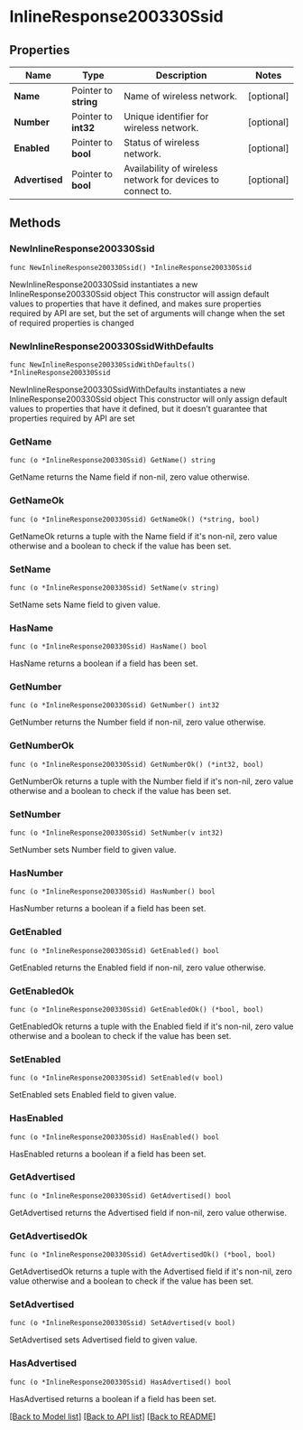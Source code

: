 # InlineResponse200330Ssid

## Properties

Name | Type | Description | Notes
------------ | ------------- | ------------- | -------------
**Name** | Pointer to **string** | Name of wireless network. | [optional] 
**Number** | Pointer to **int32** | Unique identifier for wireless network. | [optional] 
**Enabled** | Pointer to **bool** | Status of wireless network. | [optional] 
**Advertised** | Pointer to **bool** | Availability of wireless network for devices to connect to. | [optional] 

## Methods

### NewInlineResponse200330Ssid

`func NewInlineResponse200330Ssid() *InlineResponse200330Ssid`

NewInlineResponse200330Ssid instantiates a new InlineResponse200330Ssid object
This constructor will assign default values to properties that have it defined,
and makes sure properties required by API are set, but the set of arguments
will change when the set of required properties is changed

### NewInlineResponse200330SsidWithDefaults

`func NewInlineResponse200330SsidWithDefaults() *InlineResponse200330Ssid`

NewInlineResponse200330SsidWithDefaults instantiates a new InlineResponse200330Ssid object
This constructor will only assign default values to properties that have it defined,
but it doesn't guarantee that properties required by API are set

### GetName

`func (o *InlineResponse200330Ssid) GetName() string`

GetName returns the Name field if non-nil, zero value otherwise.

### GetNameOk

`func (o *InlineResponse200330Ssid) GetNameOk() (*string, bool)`

GetNameOk returns a tuple with the Name field if it's non-nil, zero value otherwise
and a boolean to check if the value has been set.

### SetName

`func (o *InlineResponse200330Ssid) SetName(v string)`

SetName sets Name field to given value.

### HasName

`func (o *InlineResponse200330Ssid) HasName() bool`

HasName returns a boolean if a field has been set.

### GetNumber

`func (o *InlineResponse200330Ssid) GetNumber() int32`

GetNumber returns the Number field if non-nil, zero value otherwise.

### GetNumberOk

`func (o *InlineResponse200330Ssid) GetNumberOk() (*int32, bool)`

GetNumberOk returns a tuple with the Number field if it's non-nil, zero value otherwise
and a boolean to check if the value has been set.

### SetNumber

`func (o *InlineResponse200330Ssid) SetNumber(v int32)`

SetNumber sets Number field to given value.

### HasNumber

`func (o *InlineResponse200330Ssid) HasNumber() bool`

HasNumber returns a boolean if a field has been set.

### GetEnabled

`func (o *InlineResponse200330Ssid) GetEnabled() bool`

GetEnabled returns the Enabled field if non-nil, zero value otherwise.

### GetEnabledOk

`func (o *InlineResponse200330Ssid) GetEnabledOk() (*bool, bool)`

GetEnabledOk returns a tuple with the Enabled field if it's non-nil, zero value otherwise
and a boolean to check if the value has been set.

### SetEnabled

`func (o *InlineResponse200330Ssid) SetEnabled(v bool)`

SetEnabled sets Enabled field to given value.

### HasEnabled

`func (o *InlineResponse200330Ssid) HasEnabled() bool`

HasEnabled returns a boolean if a field has been set.

### GetAdvertised

`func (o *InlineResponse200330Ssid) GetAdvertised() bool`

GetAdvertised returns the Advertised field if non-nil, zero value otherwise.

### GetAdvertisedOk

`func (o *InlineResponse200330Ssid) GetAdvertisedOk() (*bool, bool)`

GetAdvertisedOk returns a tuple with the Advertised field if it's non-nil, zero value otherwise
and a boolean to check if the value has been set.

### SetAdvertised

`func (o *InlineResponse200330Ssid) SetAdvertised(v bool)`

SetAdvertised sets Advertised field to given value.

### HasAdvertised

`func (o *InlineResponse200330Ssid) HasAdvertised() bool`

HasAdvertised returns a boolean if a field has been set.


[[Back to Model list]](../README.md#documentation-for-models) [[Back to API list]](../README.md#documentation-for-api-endpoints) [[Back to README]](../README.md)



